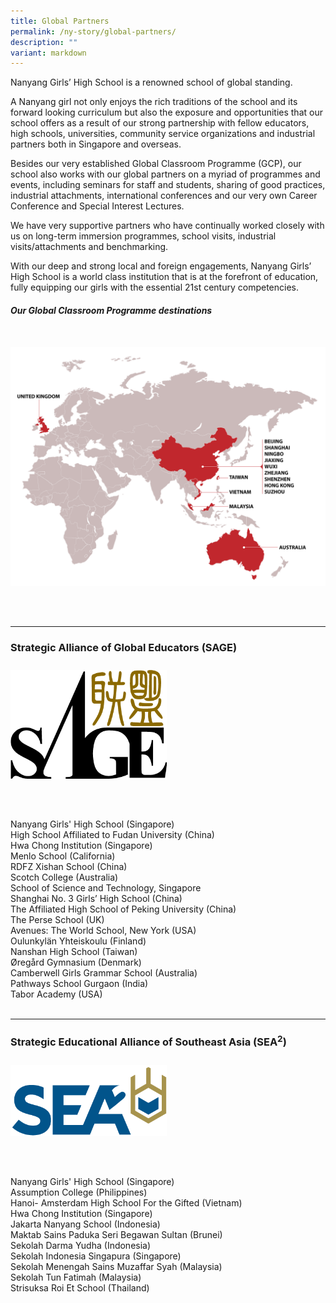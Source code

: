 ```yaml
---
title: Global Partners
permalink: /ny-story/global-partners/
description: ""
variant: markdown
---
```

Nanyang Girls’ High School is a renowned school of global standing.

A Nanyang girl not only enjoys the rich traditions of the school and its forward looking curriculum but also the exposure and opportunities that our school offers as a result of our strong partnership with fellow educators, high schools, universities, community service organizations and industrial partners both in Singapore and overseas.

Besides our very established Global Classroom Programme (GCP), our school also works with our global partners on a myriad of programmes and events, including seminars for staff and students, sharing of good practices, industrial attachments, international conferences and our very own Career Conference and Special Interest Lectures.

We have very supportive partners who have continually worked closely with us on long-term immersion programmes, school visits, industrial visits/attachments and benchmarking.

With our deep and strong local and foreign engagements, Nanyang Girls’ High School is a world class institution that is at the forefront of education, fully equipping our girls with the essential 21st century competencies.

##### Our Global Classroom Programme destinations
<br>
<img style="width:800px; float: left; margin: 10px 50px 50px 0px;" src="/images/GlobalPartnersMap.png">
<br style="clear:both">


* * *


### Strategic Alliance of Global Educators (SAGE)

<img style="width:250px; float: left; margin: 10px 50px 50px 0px;" src="/images/sage-logo.png">
<br style="clear:both">

Nanyang Girls' High School (Singapore)<br>
High School Affiliated to Fudan University (China)<br>
Hwa Chong Institution (Singapore)<br>
Menlo School (California)<br>
RDFZ Xishan School (China)<br>
Scotch College (Australia)<br>
School of Science and Technology, Singapore<br>
Shanghai No. 3 Girls’ High School (China)<br>
The Affiliated High School of Peking University (China)<br>
The Perse School (UK)<br>
Avenues: The World School, New York (USA)<br>
Oulunkylän Yhteiskoulu (Finland)<br>
Nanshan High School (Taiwan)<br>
Øregård Gymnasium (Denmark)<br>
Camberwell Girls Grammar School (Australia)<br>
Pathways School Gurgaon (India)<br>
Tabor Academy (USA)<br>
<br>

* * *

### Strategic Educational Alliance of Southeast Asia (SEA<sup>2</sup>)

<img style="width:250px; float: left; margin: 10px 50px 50px 0px;" src="/images/sea2_iconlogo-c.png">
<br style="clear:both">

Nanyang Girls' High School (Singapore)<br>
Assumption College (Philippines)<br>
Hanoi- Amsterdam High School For the Gifted (Vietnam)<br>
Hwa Chong Institution (Singapore)<br>
Jakarta Nanyang School (Indonesia)<br>
Maktab Sains Paduka Seri Begawan Sultan (Brunei)<br>
Sekolah Darma Yudha (Indonesia)<br>
Sekolah Indonesia Singapura (Singapore)<br>
Sekolah Menengah Sains Muzaffar Syah (Malaysia)<br>
Sekolah Tun Fatimah  (Malaysia)<br>
Strisuksa Roi Et School (Thailand)